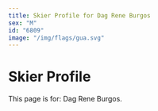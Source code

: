```yaml
---
title: Skier Profile for Dag Rene Burgos
sex: "M"
id: "6809"
image: "/img/flags/gua.svg" 
---
```


# Skier Profile

This page is for: Dag Rene Burgos.
    